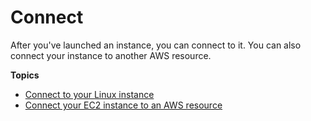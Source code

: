 # Connect<a name="connect"></a>

After you've launched an instance, you can connect to it\. You can also connect your instance to another AWS resource\.

**Topics**
+ [Connect to your Linux instance](AccessingInstances.md)
+ [Connect your EC2 instance to an AWS resource](connect-instance-to-resources.md)
